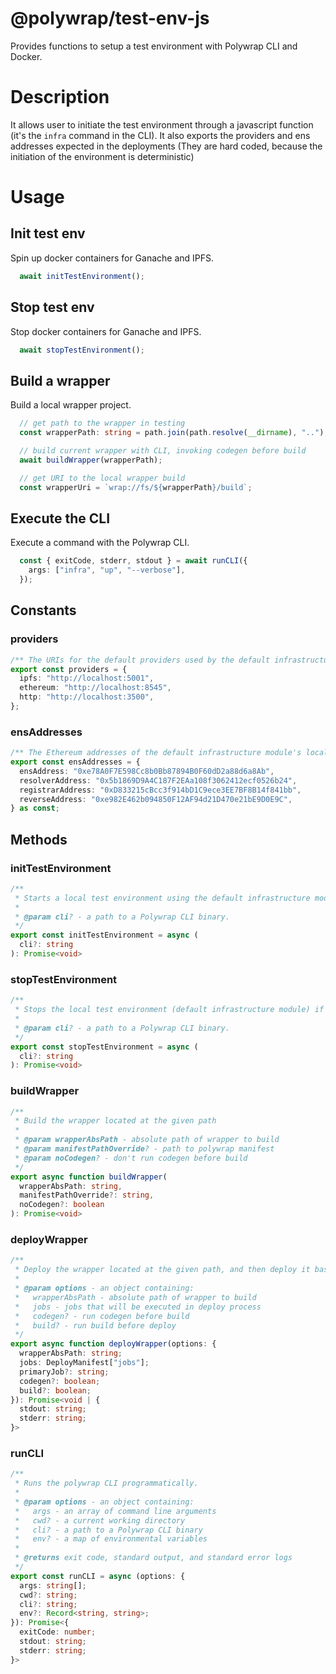 # @polywrap/test-env-js

Provides functions to setup a test environment with Polywrap CLI and Docker.

# Description

It allows user to initiate the test environment through a javascript function (it's the `infra` command in the CLI). It also exports the providers and ens addresses expected in the deployments (They are hard coded, because the initiation of the environment is deterministic)

# Usage

## Init test env

Spin up docker containers for Ganache and IPFS.

``` typescript
  await initTestEnvironment();
```

## Stop test env

Stop docker containers for Ganache and IPFS.

``` typescript
  await stopTestEnvironment();
```

## Build a wrapper

Build a local wrapper project.

``` typescript
  // get path to the wrapper in testing
  const wrapperPath: string = path.join(path.resolve(__dirname), "..");

  // build current wrapper with CLI, invoking codegen before build
  await buildWrapper(wrapperPath);

  // get URI to the local wrapper build
  const wrapperUri = `wrap://fs/${wrapperPath}/build`;
```

## Execute the CLI

Execute a command with the Polywrap CLI.

``` typescript
  const { exitCode, stderr, stdout } = await runCLI({
    args: ["infra", "up", "--verbose"],
  });
```

## Constants

### providers

```typescript
/** The URIs for the default providers used by the default infrastructure module. */
export const providers = {
  ipfs: "http://localhost:5001",
  ethereum: "http://localhost:8545",
  http: "http://localhost:3500",
};
```

### ensAddresses

```typescript
/** The Ethereum addresses of the default infrastructure module's locally-deployed ENS smart contracts. */
export const ensAddresses = {
  ensAddress: "0xe78A0F7E598Cc8b0Bb87894B0F60dD2a88d6a8Ab",
  resolverAddress: "0x5b1869D9A4C187F2EAa108f3062412ecf0526b24",
  registrarAddress: "0xD833215cBcc3f914bD1C9ece3EE7BF8B14f841bb",
  reverseAddress: "0xe982E462b094850F12AF94d21D470e21bE9D0E9C",
} as const;
```

## Methods

### initTestEnvironment

```typescript
/**
 * Starts a local test environment using the default infrastructure module.
 *
 * @param cli? - a path to a Polywrap CLI binary.
 */
export const initTestEnvironment = async (
  cli?: string
): Promise<void> 
```

### stopTestEnvironment

```typescript
/**
 * Stops the local test environment (default infrastructure module) if one is running.
 *
 * @param cli? - a path to a Polywrap CLI binary.
 */
export const stopTestEnvironment = async (
  cli?: string
): Promise<void> 
```

### buildWrapper

```typescript
/**
 * Build the wrapper located at the given path
 *
 * @param wrapperAbsPath - absolute path of wrapper to build
 * @param manifestPathOverride? - path to polywrap manifest
 * @param noCodegen? - don't run codegen before build
 */
export async function buildWrapper(
  wrapperAbsPath: string,
  manifestPathOverride?: string,
  noCodegen?: boolean
): Promise<void> 
```

### deployWrapper

```typescript
/**
 * Deploy the wrapper located at the given path, and then deploy it based on given jobs.
 *
 * @param options - an object containing:
 *   wrapperAbsPath - absolute path of wrapper to build
 *   jobs - jobs that will be executed in deploy process
 *   codegen? - run codegen before build
 *   build? - run build before deploy
 */
export async function deployWrapper(options: {
  wrapperAbsPath: string;
  jobs: DeployManifest["jobs"];
  primaryJob?: string;
  codegen?: boolean;
  build?: boolean;
}): Promise<void | {
  stdout: string;
  stderr: string;
}> 
```

### runCLI

```typescript
/**
 * Runs the polywrap CLI programmatically.
 *
 * @param options - an object containing:
 *   args - an array of command line arguments
 *   cwd? - a current working directory
 *   cli? - a path to a Polywrap CLI binary
 *   env? - a map of environmental variables
 *
 * @returns exit code, standard output, and standard error logs
 */
export const runCLI = async (options: {
  args: string[];
  cwd?: string;
  cli?: string;
  env?: Record<string, string>;
}): Promise<{
  exitCode: number;
  stdout: string;
  stderr: string;
}> 
```